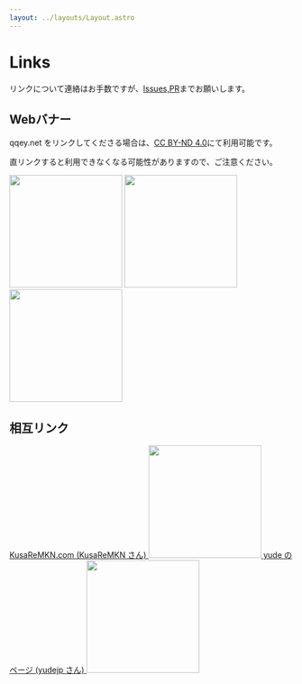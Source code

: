 ```yaml
---
layout: ../layouts/Layout.astro
---
```


# Links

リンクについて連絡はお手数ですが、[Issues,PR](https://github.com/hihumikan/astro-pf)までお願いします。

## Webバナー

qqey.net をリンクしてくださる場合は、[CC BY-ND 4.0](https://creativecommons.org/licenses/by-nd/4.0/deed.ja)にて利用可能です。

直リンクすると利用できなくなる可能性がありますので、ご注意ください。

<img src="/banner/png/Banner-icon1.png" width="200">

<img src="/banner/png/Banner1.png" width="200">

<img src="/banner/png/Banner2.png" width="200">


## 相互リンク

<a href="https://kusaremkn.com/">
    KusaReMKN.com (KusaReMKN さん)
    <img src="/banner/webp/kusaremkn.webp" width="200">
</a>

<a href="https://yude.jp/">
    yude のページ (yudejp さん)
    <img src="/banner/png/yudejp.png" width="200">
</a>

<div class="mb-72"></div>
<div class="mb-72"></div>
